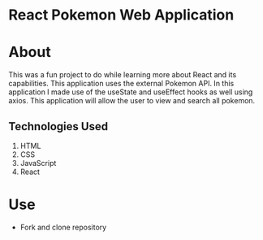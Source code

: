 # React Pokemon Web Application

# About
This was a fun project to do while learning more about React and its capabilities. This application uses the external Pokemon API. In this application I made use of the useState and useEffect hooks as well using axios. This application will allow the user to view and search all pokemon.

## Technologies Used

1. HTML
2. CSS
3. JavaScript
4. React



# Use
* Fork and clone repository
